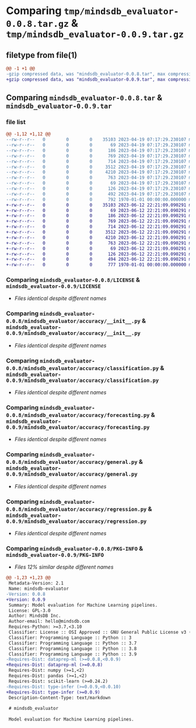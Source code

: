 # Comparing `tmp/mindsdb_evaluator-0.0.8.tar.gz` & `tmp/mindsdb_evaluator-0.0.9.tar.gz`

## filetype from file(1)

```diff
@@ -1 +1 @@
-gzip compressed data, was "mindsdb_evaluator-0.0.8.tar", max compression
+gzip compressed data, was "mindsdb_evaluator-0.0.9.tar", max compression
```

## Comparing `mindsdb_evaluator-0.0.8.tar` & `mindsdb_evaluator-0.0.9.tar`

### file list

```diff
@@ -1,12 +1,12 @@
--rw-r--r--   0        0        0    35103 2023-04-19 07:17:29.230107 mindsdb_evaluator-0.0.8/LICENSE
--rw-r--r--   0        0        0       69 2023-04-19 07:17:29.230107 mindsdb_evaluator-0.0.8/README.md
--rw-r--r--   0        0        0      186 2023-04-19 07:17:29.230107 mindsdb_evaluator-0.0.8/mindsdb_evaluator/__init__.py
--rw-r--r--   0        0        0      769 2023-04-19 07:17:29.230107 mindsdb_evaluator-0.0.8/mindsdb_evaluator/accuracy/__init__.py
--rw-r--r--   0        0        0      714 2023-04-19 07:17:29.230107 mindsdb_evaluator-0.0.8/mindsdb_evaluator/accuracy/classification.py
--rw-r--r--   0        0        0     3512 2023-04-19 07:17:29.230107 mindsdb_evaluator-0.0.8/mindsdb_evaluator/accuracy/forecasting.py
--rw-r--r--   0        0        0     4210 2023-04-19 07:17:29.230107 mindsdb_evaluator-0.0.8/mindsdb_evaluator/accuracy/general.py
--rw-r--r--   0        0        0      763 2023-04-19 07:17:29.230107 mindsdb_evaluator-0.0.8/mindsdb_evaluator/accuracy/regression.py
--rw-r--r--   0        0        0       69 2023-04-19 07:17:29.230107 mindsdb_evaluator-0.0.8/mindsdb_evaluator/calibration/__init__.py
--rw-r--r--   0        0        0      126 2023-04-19 07:17:29.230107 mindsdb_evaluator-0.0.8/mindsdb_evaluator/calibration/ece.py
--rw-r--r--   0        0        0      492 2023-04-19 07:17:29.230107 mindsdb_evaluator-0.0.8/pyproject.toml
--rw-r--r--   0        0        0      792 1970-01-01 00:00:00.000000 mindsdb_evaluator-0.0.8/PKG-INFO
+-rw-r--r--   0        0        0    35103 2023-06-12 22:21:09.090291 mindsdb_evaluator-0.0.9/LICENSE
+-rw-r--r--   0        0        0       69 2023-06-12 22:21:09.090291 mindsdb_evaluator-0.0.9/README.md
+-rw-r--r--   0        0        0      186 2023-06-12 22:21:09.090291 mindsdb_evaluator-0.0.9/mindsdb_evaluator/__init__.py
+-rw-r--r--   0        0        0      769 2023-06-12 22:21:09.090291 mindsdb_evaluator-0.0.9/mindsdb_evaluator/accuracy/__init__.py
+-rw-r--r--   0        0        0      714 2023-06-12 22:21:09.090291 mindsdb_evaluator-0.0.9/mindsdb_evaluator/accuracy/classification.py
+-rw-r--r--   0        0        0     3512 2023-06-12 22:21:09.090291 mindsdb_evaluator-0.0.9/mindsdb_evaluator/accuracy/forecasting.py
+-rw-r--r--   0        0        0     4210 2023-06-12 22:21:09.090291 mindsdb_evaluator-0.0.9/mindsdb_evaluator/accuracy/general.py
+-rw-r--r--   0        0        0      763 2023-06-12 22:21:09.090291 mindsdb_evaluator-0.0.9/mindsdb_evaluator/accuracy/regression.py
+-rw-r--r--   0        0        0       69 2023-06-12 22:21:09.090291 mindsdb_evaluator-0.0.9/mindsdb_evaluator/calibration/__init__.py
+-rw-r--r--   0        0        0      126 2023-06-12 22:21:09.090291 mindsdb_evaluator-0.0.9/mindsdb_evaluator/calibration/ece.py
+-rw-r--r--   0        0        0      494 2023-06-12 22:21:09.090291 mindsdb_evaluator-0.0.9/pyproject.toml
+-rw-r--r--   0        0        0      777 1970-01-01 00:00:00.000000 mindsdb_evaluator-0.0.9/PKG-INFO
```

### Comparing `mindsdb_evaluator-0.0.8/LICENSE` & `mindsdb_evaluator-0.0.9/LICENSE`

 * *Files identical despite different names*

### Comparing `mindsdb_evaluator-0.0.8/mindsdb_evaluator/accuracy/__init__.py` & `mindsdb_evaluator-0.0.9/mindsdb_evaluator/accuracy/__init__.py`

 * *Files identical despite different names*

### Comparing `mindsdb_evaluator-0.0.8/mindsdb_evaluator/accuracy/classification.py` & `mindsdb_evaluator-0.0.9/mindsdb_evaluator/accuracy/classification.py`

 * *Files identical despite different names*

### Comparing `mindsdb_evaluator-0.0.8/mindsdb_evaluator/accuracy/forecasting.py` & `mindsdb_evaluator-0.0.9/mindsdb_evaluator/accuracy/forecasting.py`

 * *Files identical despite different names*

### Comparing `mindsdb_evaluator-0.0.8/mindsdb_evaluator/accuracy/general.py` & `mindsdb_evaluator-0.0.9/mindsdb_evaluator/accuracy/general.py`

 * *Files identical despite different names*

### Comparing `mindsdb_evaluator-0.0.8/mindsdb_evaluator/accuracy/regression.py` & `mindsdb_evaluator-0.0.9/mindsdb_evaluator/accuracy/regression.py`

 * *Files identical despite different names*

### Comparing `mindsdb_evaluator-0.0.8/PKG-INFO` & `mindsdb_evaluator-0.0.9/PKG-INFO`

 * *Files 12% similar despite different names*

```diff
@@ -1,23 +1,23 @@
 Metadata-Version: 2.1
 Name: mindsdb-evaluator
-Version: 0.0.8
+Version: 0.0.9
 Summary: Model evaluation for Machine Learning pipelines.
 License: GPL-3.0
 Author: MindsDB Inc.
 Author-email: hello@mindsdb.com
 Requires-Python: >=3.7,<3.10
 Classifier: License :: OSI Approved :: GNU General Public License v3 (GPLv3)
 Classifier: Programming Language :: Python :: 3
 Classifier: Programming Language :: Python :: 3.7
 Classifier: Programming Language :: Python :: 3.8
 Classifier: Programming Language :: Python :: 3.9
-Requires-Dist: dataprep-ml (>=0.0.8,<0.0.9)
+Requires-Dist: dataprep-ml (>=0.0.8)
 Requires-Dist: numpy (>=1,<2)
 Requires-Dist: pandas (>=1,<2)
 Requires-Dist: scikit-learn (>=0.24.2)
-Requires-Dist: type-infer (>=0.0.9,<0.0.10)
+Requires-Dist: type-infer (>=0.0.9)
 Description-Content-Type: text/markdown
 
 # mindsdb_evaluator
 
 Model evaluation for Machine Learning pipelines.
```

